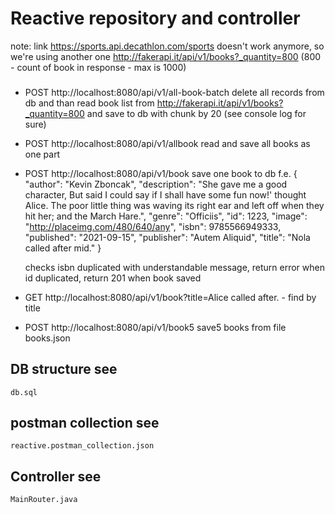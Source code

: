# Reactive repository and controller

note: link  https://sports.api.decathlon.com/sports  doesn't work anymore, so we're using another one
http://fakerapi.it/api/v1/books?_quantity=800   (800 - count of book in response - max is 1000)

###  

- POST http://localhost:8080/api/v1/all-book-batch
  delete all records from db and than
  read book list from http://fakerapi.it/api/v1/books?_quantity=800 and save to db with chunk by 20
  (see console log for sure)

- POST http://localhost:8080/api/v1/allbook read and save all books as one part
- POST http://localhost:8080/api/v1/book save one book to db
  f.e.
  {
  "author": "Kevin Zboncak",
  "description": "She gave me a good character, But said I could say if I shall have some fun now!' thought Alice. The
  poor little thing was waving its right ear and left off when they hit her; and the March Hare.",
  "genre": "Officiis",
  "id": 1223,
  "image": "http://placeimg.com/480/640/any",
  "isbn": 9785566949333,
  "published": "2021-09-15",
  "publisher": "Autem Aliquid",
  "title": "Nola called after mid."
  }

  checks isbn duplicated with understandable message, return error when id duplicated,
  return 201 when book saved
- GET http://localhost:8080/api/v1/book?title=Alice called after. - find by title
- POST http://localhost:8080/api/v1/book5 save5 books from file books.json

## DB structure see

    db.sql

## postman collection see

    reactive.postman_collection.json

## Controller see

    MainRouter.java


